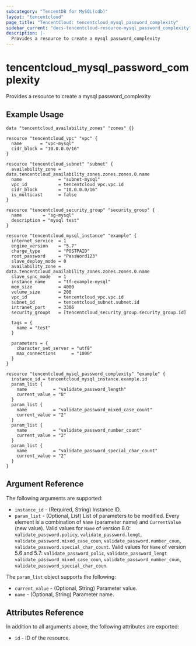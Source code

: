 ```yaml
---
subcategory: "TencentDB for MySQL(cdb)"
layout: "tencentcloud"
page_title: "TencentCloud: tencentcloud_mysql_password_complexity"
sidebar_current: "docs-tencentcloud-resource-mysql_password_complexity"
description: |-
  Provides a resource to create a mysql password_complexity
---
```


# tencentcloud_mysql_password_complexity

Provides a resource to create a mysql password_complexity

## Example Usage

```hcl
data "tencentcloud_availability_zones" "zones" {}

resource "tencentcloud_vpc" "vpc" {
  name       = "vpc-mysql"
  cidr_block = "10.0.0.0/16"
}

resource "tencentcloud_subnet" "subnet" {
  availability_zone = data.tencentcloud_availability_zones.zones.zones.0.name
  name              = "subnet-mysql"
  vpc_id            = tencentcloud_vpc.vpc.id
  cidr_block        = "10.0.0.0/16"
  is_multicast      = false
}

resource "tencentcloud_security_group" "security_group" {
  name        = "sg-mysql"
  description = "mysql test"
}

resource "tencentcloud_mysql_instance" "example" {
  internet_service  = 1
  engine_version    = "5.7"
  charge_type       = "POSTPAID"
  root_password     = "PassWord123"
  slave_deploy_mode = 0
  availability_zone = data.tencentcloud_availability_zones.zones.zones.0.name
  slave_sync_mode   = 1
  instance_name     = "tf-example-mysql"
  mem_size          = 4000
  volume_size       = 200
  vpc_id            = tencentcloud_vpc.vpc.id
  subnet_id         = tencentcloud_subnet.subnet.id
  intranet_port     = 3306
  security_groups   = [tencentcloud_security_group.security_group.id]

  tags = {
    name = "test"
  }

  parameters = {
    character_set_server = "utf8"
    max_connections      = "1000"
  }
}

resource "tencentcloud_mysql_password_complexity" "example" {
  instance_id = tencentcloud_mysql_instance.example.id
  param_list {
    name          = "validate_password_length"
    current_value = "8"
  }
  param_list {
    name          = "validate_password_mixed_case_count"
    current_value = "2"
  }
  param_list {
    name          = "validate_password_number_count"
    current_value = "2"
  }
  param_list {
    name          = "validate_password_special_char_count"
    current_value = "2"
  }
}
```

## Argument Reference

The following arguments are supported:

* `instance_id` - (Required, String) Instance ID.
* `param_list` - (Optional, List) List of parameters to be modified. Every element is a combination of `Name` (parameter name) and `CurrentValue` (new value). Valid values for `Name` of version 8.0: `validate_password.policy`, `validate_password.lengt`, `validate_password.mixed_case_coun`, `validate_password.number_coun`, `validate_password.special_char_count`. Valid values for `Name` of version 5.6 and 5.7: `validate_password_polic`, `validate_password_lengt` `validate_password_mixed_case_coun`, `validate_password_number_coun`, `validate_password_special_char_coun`.

The `param_list` object supports the following:

* `current_value` - (Optional, String) Parameter value.
* `name` - (Optional, String) Parameter name.

## Attributes Reference

In addition to all arguments above, the following attributes are exported:

* `id` - ID of the resource.



